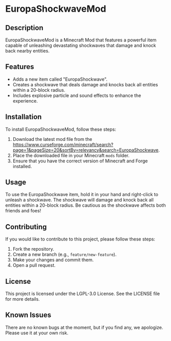 # EuropaShockwaveMod
## Description
EuropaShockwaveMod is a Minecraft Mod that features a powerful item capable of unleashing devastating shockwaves that damage and knock back nearby entities.

## Features
- Adds a new item called "EuropaShockwave".
- Creates a shockwave that deals damage and knocks back all entities within a 20-block radius.
- Includes explosive particle and sound effects to enhance the experience.

## Installation

To install EuropaShockwaveMod, follow these steps:

1. Download the latest mod file from the https://www.curseforge.com/minecraft/search?page=1&pageSize=20&sortBy=relevancy&search=EuropaShockwave.
2. Place the downloaded file in your Minecraft `mods` folder.
3. Ensure that you have the correct version of Minecraft and Forge installed.

## Usage
To use the EuropaShockwave item, hold it in your hand and right-click to unleash a shockwave. The shockwave will damage and knock back all entities within a 20-block radius. Be cautious as the shockwave affects both friends and foes!

## Contributing

If you would like to contribute to this project, please follow these steps:

1. Fork the repository.
2. Create a new branch (e.g., `feature/new-feature`).
3. Make your changes and commit them.
4. Open a pull request.

## License
This project is licensed under the LGPL-3.0 License. See the LICENSE file for more details.

## Known Issues
There are no known bugs at the moment, but if you find any, we apologize. Please use it at your own risk.




